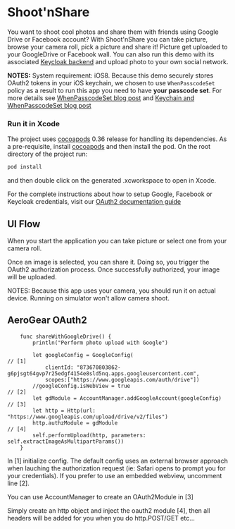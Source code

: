 Shoot'nShare
==============
You want to shoot cool photos and share them with friends using Google Drive or Facebook account?
With Shoot'nShare you can take picture, browse your camera roll, pick a picture and share it!
Picture get uploaded to your GoogleDrive or Facebook wall.
You can also run this demo with its associated [Keycloak backend](https://github.com/aerogear/aerogear-backend-cookbook/tree/master/Shoot) and upload photo to your own social network.

**NOTES:** System requirement: iOS8. Because this demo securely stores OAuth2 tokens in your iOS keychain, we chosen to use ```WhenPasscodeSet``` policy as a result to run this app you need to have **your passcode set**.
For more details see [WhenPasscodeSet blog post](http://corinnekrych.blogspot.fr/2014/09/new-kids-on-block-whenpasswordset.html) and [Keychain and WhenPasscodeSet blog post](http://corinnekrych.blogspot.fr/2014/09/touchid-and-keychain-ios8-best-friends.html)

### Run it in Xcode

The project uses [cocoapods](http://cocoapods.org) 0.36 release for handling its dependencies. As a pre-requisite, install [cocoapods](http://blog.cocoapods.org/CocoaPods-0.36/) and then install the pod. On the root directory of the project run:

```bash
pod install
```
and then double click on the generated .xcworkspace to open in Xcode.

For the complete instructions about how to setup Google, Facebook or Keycloak credentials, visit our [OAuth2 documentation guide](https://aerogear.org/docs/guides/security/oauth2-guide/#_before_you_get_started)

## UI Flow
When you start the application you can take picture or select one from your camera roll.

Once an image is selected, you can share it. Doing so, you trigger the OAuth2 authorization process. Once successfully authorized, your image will be uploaded.

NOTES: Because this app uses your camera, you should run it on actual device. Running on simulator won't allow camera shoot.

## AeroGear OAuth2

```
    func shareWithGoogleDrive() {
        println("Perform photo upload with Google")

        let googleConfig = GoogleConfig(                              // [1]
            clientId: "873670803862-g6pjsgt64gvp7r25edgf4154e8sld5nq.apps.googleusercontent.com",
            scopes:["https://www.googleapis.com/auth/drive"])
        //googleConfig.isWebView = true                               // [2]
        let gdModule = AccountManager.addGoogleAccount(googleConfig)  // [3]
        let http = Http(url: "https://www.googleapis.com/upload/drive/v2/files")
        http.authzModule = gdModule                                   // [4]
        self.performUpload(http, parameters: self.extractImageAsMultipartParams())
    }
```
In [1] initialize config. The default config uses an external browser approach when lauching the authorization request (ie: Safari opens to prompt you for your credentials). If you prefer to use an embedded webview, uncomment line [2].

You can use AccountManager to create an OAuth2Module in [3]

Simply create an http object and inject the oauth2 module [4], then all headers will be added for you when you do http.POST/GET etc...

